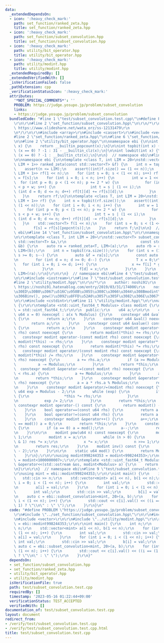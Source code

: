 ```yaml
---
data:
  _extendedDependsOn:
  - icon: ':heavy_check_mark:'
    path: set_function/ranked_zeta.hpp
    title: set_function/ranked_zeta.hpp
  - icon: ':heavy_check_mark:'
    path: set_function/subset_convolution.hpp
    title: set_function/subset_convolution.hpp
  - icon: ':heavy_check_mark:'
    path: utility/bit_operator.hpp
    title: utility/bit_operator.hpp
  - icon: ':heavy_check_mark:'
    path: utility/modint.hpp
    title: utility/modint.hpp
  _extendedRequiredBy: []
  _extendedVerifiedWith: []
  _isVerificationFailed: false
  _pathExtension: cpp
  _verificationStatusIcon: ':heavy_check_mark:'
  attributes:
    '*NOT_SPECIAL_COMMENTS*': ''
    PROBLEM: https://judge.yosupo.jp/problem/subset_convolution
    links:
    - https://judge.yosupo.jp/problem/subset_convolution
  bundledCode: "#line 1 \"test/subset_convolution.test.cpp\"\n#define PROBLEM \"https://judge.yosupo.jp/problem/subset_convolution\"\
    \r\n\r\n#line 2 \"set_function/subset_convolution.hpp\"\n\r\n/*\r\n    refernce:\
    \ https://www.slideshare.net/wata_orz/ss-12131479\r\n              https://37zigen.com/subset-convolution/\r\
    \n*/\r\n\r\n#include <array>\r\n#include <cassert>\r\n#include <vector>\r\n\r\n\
    #line 2 \"set_function/ranked_zeta.hpp\"\n\n#line 6 \"set_function/ranked_zeta.hpp\"\
    \n\n#line 2 \"utility/bit_operator.hpp\"\n\nnamespace ebi {\n\nint popcnt(int\
    \ x) {\n    return __builtin_popcount(x);\n}\n\nint topbit(int x) {\n    return\
    \ (x == 0) ? -1 : 31 - __builtin_clz(x);\n}\n\nint lowbit(int x) {\n    return\
    \ (x == 0) ? -1 : __builtin_ctz(x);\n}\n\n}  // namespace ebi\n#line 8 \"set_function/ranked_zeta.hpp\"\
    \n\nnamespace ebi {\n\ntemplate <class T, int LIM = 20>\nstd::vector<std::array<T,\
    \ LIM + 1>> ranked_zeta(const std::vector<T> &f) {\n    int n = topbit(f.size());\n\
    \    assert(n <= LIM);\n    assert((int)f.size() == (1 << n));\n    std::vector<std::array<T,\
    \ LIM + 1>> rf(1 << n);\n    for (int s = 0; s < (1 << n); s++) rf[s][popcnt(s)]\
    \ = f[s];\n    for (int i = 0; i < n; i++) {\n        int w = 1 << i;\n      \
    \  for (int p = 0; p < (1 << n); p += 2 * w) {\n            for (int s = p; s\
    \ < p + w; s++) {\n                int t = s | (1 << i);\n                for\
    \ (int d = 0; d <= n; d++) rf[t][d] += rf[s][d];\n            }\n        }\n \
    \   }\n    return rf;\n}\n\ntemplate <class T, int LIM = 20>\nstd::vector<T> ranked_mobius(std::vector<std::array<T,\
    \ LIM + 1>> rf) {\n    int n = topbit(rf.size());\n    assert((int)rf.size() ==\
    \ (1 << n));\n    for (int i = 0; i < n; i++) {\n        int w = 1 << i;\n   \
    \     for (int p = 0; p < (1 << n); p += 2 * w) {\n            for (int s = p;\
    \ s < p + w; s++) {\n                int t = s | (1 << i);\n                for\
    \ (int d = 0; d <= n; d++) rf[t][d] -= rf[s][d];\n            }\n        }\n \
    \   }\n    std::vector<T> f(1 << n);\n    for (int s = 0; s < (1 << n); s++) {\n\
    \        f[s] = rf[s][popcnt(s)];\n    }\n    return f;\n}\n\n}  // namespace\
    \ ebi\n#line 14 \"set_function/subset_convolution.hpp\"\n\r\nnamespace ebi {\r\
    \n\r\ntemplate <class T, int LIM = 20>\r\nstd::vector<T> subset_convolution(const\
    \ std::vector<T> &a,\r\n                                  const std::vector<T>\
    \ &b) {\r\n    auto ra = ranked_zeta<T, LIM>(a);\r\n    auto rb = ranked_zeta<T,\
    \ LIM>(b);\r\n    int n = topbit(ra.size());\r\n    for (int s = (1 << n) - 1;\
    \ s >= 0; s--) {\r\n        auto &f = ra[s];\r\n        const auto &g = rb[s];\r\
    \n        for (int d = n; d >= 0; d--) {\r\n            T x = 0;\r\n         \
    \   for (int i = 0; i <= d; i++) {\r\n                x += f[i] * g[d - i];\r\n\
    \            }\r\n            f[d] = x;\r\n        }\r\n    }\r\n    return ranked_mobius<T,\
    \ LIM>(ra);\r\n}\r\n\r\n}  // namespace ebi\n#line 4 \"test/subset_convolution.test.cpp\"\
    \n\r\n#include <iostream>\r\n#line 7 \"test/subset_convolution.test.cpp\"\n\r\n\
    #line 2 \"utility/modint.hpp\"\n\r\n/*\r\n    author: noshi91\r\n    reference:\
    \ https://noshi91.hatenablog.com/entry/2019/03/31/174006\r\n    noshi91\u306E\u30D6\
    \u30ED\u30B0\u3067\u516C\u958B\u3055\u308C\u3066\u3044\u308Bmodint\u3092\u5143\
    \u306Binv(), pow()\u3092\u8FFD\u52A0\u3057\u305F\u3082\u306E\u3067\u3059\r\n*/\r\
    \n\r\n#include <cstdint>\r\n#line 11 \"utility/modint.hpp\"\n\r\nnamespace ebi\
    \ {\r\n\r\ntemplate <std::uint_fast64_t Modulus> class modint {\r\n    using u64\
    \ = std::uint_fast64_t;\r\n\r\n  public:\r\n    u64 a;\r\n\r\n    constexpr modint(const\
    \ u64 x = 0) noexcept : a(x % Modulus) {}\r\n    constexpr u64 &value() noexcept\
    \ {\r\n        return a;\r\n    }\r\n    constexpr u64 &val() noexcept {\r\n \
    \       return a;\r\n    }\r\n    constexpr const u64 &value() const noexcept\
    \ {\r\n        return a;\r\n    }\r\n    constexpr modint operator+(const modint\
    \ rhs) const noexcept {\r\n        return modint(*this) += rhs;\r\n    }\r\n \
    \   constexpr modint operator-(const modint rhs) const noexcept {\r\n        return\
    \ modint(*this) -= rhs;\r\n    }\r\n    constexpr modint operator*(const modint\
    \ rhs) const noexcept {\r\n        return modint(*this) *= rhs;\r\n    }\r\n \
    \   constexpr modint operator/(const modint rhs) const noexcept {\r\n        return\
    \ modint(*this) /= rhs;\r\n    }\r\n    constexpr modint &operator+=(const modint\
    \ rhs) noexcept {\r\n        a += rhs.a;\r\n        if (a >= Modulus) {\r\n  \
    \          a -= Modulus;\r\n        }\r\n        return *this;\r\n    }\r\n  \
    \  constexpr modint &operator-=(const modint rhs) noexcept {\r\n        if (a\
    \ < rhs.a) {\r\n            a += Modulus;\r\n        }\r\n        a -= rhs.a;\r\
    \n        return *this;\r\n    }\r\n    constexpr modint &operator*=(const modint\
    \ rhs) noexcept {\r\n        a = a * rhs.a % Modulus;\r\n        return *this;\r\
    \n    }\r\n    constexpr modint &operator/=(modint rhs) noexcept {\r\n       \
    \ u64 exp = Modulus - 2;\r\n        while (exp) {\r\n            if (exp % 2)\
    \ {\r\n                *this *= rhs;\r\n            }\r\n            rhs *= rhs;\r\
    \n            exp /= 2;\r\n        }\r\n        return *this;\r\n    }\r\n   \
    \ constexpr modint operator-() const {\r\n        return modint() - *this;\r\n\
    \    }\r\n    bool operator==(const u64 rhs) {\r\n        return a == rhs;\r\n\
    \    }\r\n    bool operator!=(const u64 rhs) {\r\n        return a != rhs;\r\n\
    \    }\r\n    constexpr modint &operator++() {\r\n        a++;\r\n        if (a\
    \ == mod()) a = 0;\r\n        return *this;\r\n    }\r\n    constexpr modint &operator--()\
    \ {\r\n        if (a == 0) a = mod();\r\n        a--;\r\n        return *this;\r\
    \n    }\r\n\r\n    modint pow(u64 n) const noexcept {\r\n        modint res =\
    \ 1;\r\n        modint x = a;\r\n        while (n > 0) {\r\n            if (n\
    \ & 1) res *= x;\r\n            x *= x;\r\n            n >>= 1;\r\n        }\r\
    \n        return res;\r\n    }\r\n    modint inv() const {\r\n        return pow(Modulus\
    \ - 2);\r\n    }\r\n\r\n    static u64 mod() {\r\n        return Modulus;\r\n\
    \    }\r\n};\r\n\r\nusing modint998244353 = modint<998244353>;\r\nusing modint1000000007\
    \ = modint<1000000007>;\r\n\r\ntemplate <std::uint_fast64_t Modulus>\r\nstd::ostream\
    \ &operator<<(std::ostream &os, modint<Modulus> a) {\r\n    return os << a.val();\r\
    \n}\r\n\r\n}  // namespace ebi\n#line 9 \"test/subset_convolution.test.cpp\"\n\
    \r\nusing mint = ebi::modint998244353;\r\n\r\nint main() {\r\n    int n;\r\n \
    \   std::cin >> n;\r\n    std::vector<mint> a(1 << n), b(1 << n);\r\n    for (int\
    \ i = 0; i < (1 << n); i++) {\r\n        int val;\r\n        std::cin >> val;\r\
    \n        a[i] = val;\r\n    }\r\n    for (int i = 0; i < (1 << n); i++) {\r\n\
    \        int val;\r\n        std::cin >> val;\r\n        b[i] = val;\r\n    }\r\
    \n    auto c = ebi::subset_convolution<mint, 20>(a, b);\r\n    for (int i = 0;\
    \ i < (1 << n); i++) {\r\n        std::cout << c[i].val() << ((i == (1 << n) -\
    \ 1) ? \"\\n\" : \" \");\r\n    }\r\n}\n"
  code: "#define PROBLEM \"https://judge.yosupo.jp/problem/subset_convolution\"\r\n\
    \r\n#include \"../set_function/subset_convolution.hpp\"\r\n\r\n#include <iostream>\r\
    \n#include <vector>\r\n\r\n#include \"../utility/modint.hpp\"\r\n\r\nusing mint\
    \ = ebi::modint998244353;\r\n\r\nint main() {\r\n    int n;\r\n    std::cin >>\
    \ n;\r\n    std::vector<mint> a(1 << n), b(1 << n);\r\n    for (int i = 0; i <\
    \ (1 << n); i++) {\r\n        int val;\r\n        std::cin >> val;\r\n       \
    \ a[i] = val;\r\n    }\r\n    for (int i = 0; i < (1 << n); i++) {\r\n       \
    \ int val;\r\n        std::cin >> val;\r\n        b[i] = val;\r\n    }\r\n   \
    \ auto c = ebi::subset_convolution<mint, 20>(a, b);\r\n    for (int i = 0; i <\
    \ (1 << n); i++) {\r\n        std::cout << c[i].val() << ((i == (1 << n) - 1)\
    \ ? \"\\n\" : \" \");\r\n    }\r\n}"
  dependsOn:
  - set_function/subset_convolution.hpp
  - set_function/ranked_zeta.hpp
  - utility/bit_operator.hpp
  - utility/modint.hpp
  isVerificationFile: true
  path: test/subset_convolution.test.cpp
  requiredBy: []
  timestamp: '2023-05-16 01:22:44+09:00'
  verificationStatus: TEST_ACCEPTED
  verifiedWith: []
documentation_of: test/subset_convolution.test.cpp
layout: document
redirect_from:
- /verify/test/subset_convolution.test.cpp
- /verify/test/subset_convolution.test.cpp.html
title: test/subset_convolution.test.cpp
---
```

